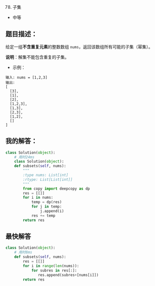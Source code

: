 78. 子集

- 中等

## 题目描述：
给定一组**不含重复元素**的整数数组 `nums`，返回该数组所有可能的子集（幂集）。

**说明**：解集不能包含重复的子集。

- 示例：
```
输入: nums = [1,2,3]
输出:
[
  [3],
  [1],
  [2],
  [1,2,3],
  [1,3],
  [2,3],
  [1,2],
  []
]
```


## 我的解答：
``` python
class Solution(object):
    # 用时24ms
    class Solution(object):
    def subsets(self, nums):
        """
        :type nums: List[int]
        :rtype: List[List[int]]
        """
        from copy import deepcopy as dp
        res = [[]]
        for i in nums:
            temp = dp(res)
            for j in temp:
                j.append(i)
            res += temp
        return res
```

## 最快解答
```python
class Solution(object):
    # 用时8ms
    def subsets(self, nums):
        res = [[]]
        for i in range(len(nums)):
            for subres in res[:]:
               res.append(subres+[nums[i]])
        return res
```
